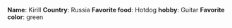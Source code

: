 **Name**: Kirill
**Country**: Russia
**Favorite food**: Hotdog
**hobby**: Guitar
**Favorite color**: green
